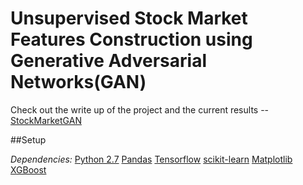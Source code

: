 # Unsupervised Stock Market Features Construction using Generative Adversarial Networks(GAN)

Check out the write up of the project and the current results -- [StockMarketGAN](https://nmharmon8.github.io/StockMarketGAN/)

##Setup

*Dependencies:*
[Python 2.7](https://www.python.org/download/releases/2.7/)
[Pandas](https://pandas.pydata.org/)
[Tensorflow](https://www.tensorflow.org/)
[scikit-learn](http://scikit-learn.org/stable/)
[Matplotlib](https://matplotlib.org/)
[XGBoost](https://github.com/dmlc/xgboost)
